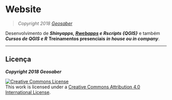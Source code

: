 # Website
> *Copyright 2018 [Geosaber](http://www.geosaber.com.br)*

Desenvolvimento de ***Shinyapps, [Rwebapps](https://www.opencpu.org/apps.html) e Rscripts {QGIS}*** e também ***Cursos de QGIS e R***
**Treinamentos presenciais** ***in house ou in company***.

---
## Licença

***Copyright 2018 Geosaber***

<a rel="license" href="http://creativecommons.org/licenses/by/4.0/"><img alt="Creative Commons License" style="border-width:0" src="https://i.creativecommons.org/l/by/4.0/88x31.png" /></a><br />This work is licensed under a <a rel="license" href="http://creativecommons.org/licenses/by/4.0/">Creative Commons Attribution 4.0 International License</a>.
